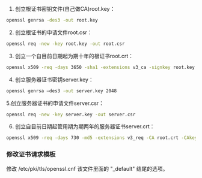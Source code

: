 1. 创立根证书密钥文件(自己做CA)root.key：
```bash
openssl genrsa -des3 -out root.key
```
2. 创立根证书的申请文件root.csr：
```bash
openssl req -new -key root.key -out root.csr
```

3. 创立一个自目前日期起为期十年的根证书root.crt：
```bash
openssl x509 -req -days 3650 -sha1 -extensions v3_ca -signkey root.key -in root.csr -out root.crt
```
4. 创立服务器证书密钥server.key：
```bash
openssl genrsa –des3 -out server.key 2048
```
5.创立服务器证书的申请文件server.csr：
```bash
openssl req -new -key server.key -out server.csr
```
6. 创立自目前日期起管用期为期两年的服务器证书server.crt：
```bash
openssl x509 -req -days 730 -md5 -extensions v3_req -CA root.crt -CAkey root.key -CAcreateserial -in server.csr -out server.crt
```

### 修改证书请求模板
修改 /etc/pki/tls/openssl.cnf 该文件里面的 "_default" 结尾的选项。
